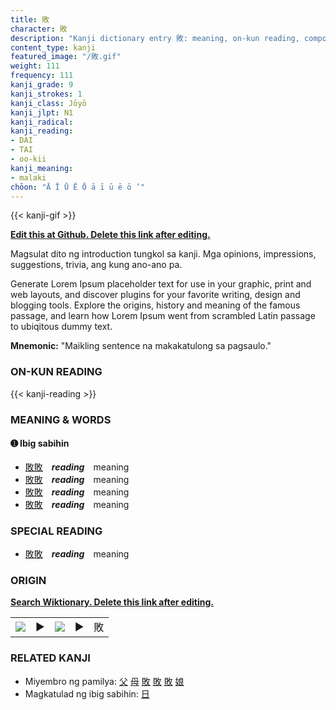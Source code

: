 ```yaml
---
title: 敗
character: 敗
description: "Kanji dictionary entry 敗: meaning, on-kun reading, compounds, origin, related kanji"
content_type: kanji
featured_image: "/敗.gif"
weight: 111
frequency: 111
kanji_grade: 9
kanji_strokes: 1
kanji_class: Jōyō
kanji_jlpt: N1
kanji_radical: 
kanji_reading: 
- DAI
- TAI
- oo-kii
kanji_meaning:
- malaki
chōon: "Ā Ī Ū Ē Ō ā ī ū ē ō ’"
---
```

[//]: # (Don't edit the line below. Kanji animated GIF code is automatically generated.)
{{< kanji-gif >}}

[//]: # (Edit below this line.)

**[Edit this at Github. Delete this link after editing.](https://github.com/tim0g/tim/tree/main/content/kanji/敗/index.md)**

Magsulat dito ng introduction tungkol sa kanji. Mga opinions, impressions, suggestions, trivia, ang kung ano-ano pa.

Generate Lorem Ipsum placeholder text for use in your graphic, print and web layouts, and discover plugins for your favorite writing, design and blogging tools. Explore the origins, history and meaning of the famous passage, and learn how Lorem Ipsum went from scrambled Latin passage to ubiqitous dummy text.
 
**Mnemonic:** "Maikling sentence na makakatulong sa pagsaulo."

### ON-KUN READING

[//]: # (Don't edit the line below. ON-KUN READING code is automatically generated.)
{{< kanji-reading >}}

### MEANING & WORDS

#### ➊ **Ibig sabihin**
  - [敗](../敗)[敗](../敗)　***reading***　meaning
  - [敗](../敗)[敗](../敗)　***reading***　meaning
  - [敗](../敗)[敗](../敗)　***reading***　meaning
  - [敗](../敗)[敗](../敗)　***reading***　meaning

### SPECIAL READING
  - [敗](../敗)[敗](../敗)　***reading***　meaning

### ORIGIN

**[Search Wiktionary. Delete this link after editing.](https://wiktionary.org/wiki/敗)**
<table class="kanji-table"><tr><td>
<img src="60px-敗-bronze.svg.png">
</td><td>▶</td><td>
<img src="60px-敗-oracle.svg.png">
</td><td>▶</td>
<td class="kanji-origin">敗</td>
</tr></table>

### RELATED KANJI
- Miyembro ng pamilya: [父](../父) [母](../母) [敗](../敗) [敗](../敗) [敗](../敗) [娘](../娘)
- Magkatulad ng ibig sabihin: [日](../日)
